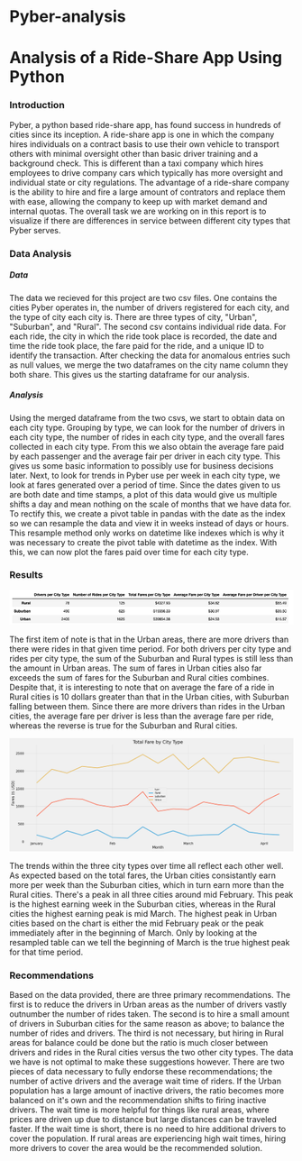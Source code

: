 # Pyber-analysis

# Analysis of a Ride-Share App Using Python

### Introduction

Pyber, a python based ride-share app, has found success in hundreds of cities since its inception.  A ride-share app is one in which the company hires individuals on a contract basis to use their own vehicle to transport others with minimal oversight other than basic driver training and a background check. This is different than a taxi company which hires employees to drive company cars which typically has more oversight and individual state or city regulations. The advantage of a ride-share company is the ability to hire and fire a large amount of contrators and replace them with ease, allowing the company to keep up with market demand and internal quotas. The overall task we are working on in this report is to visualize if there are differences in service between different city types that Pyber serves.

### Data Analysis

##### Data

The data we recieved for this project are two csv files. One contains the cities Pyber operates in, the number of drivers registered for each city, and the type of city each city is. There are three types of city, "Urban", "Suburban", and "Rural". The second csv contains individual ride data. For each ride, the city in which the ride took place is recorded, the date and time the ride took place, the fare paid for the ride, and a unique ID to identify the transaction. After checking the data for anomalous entries such as null values, we merge the two dataframes on the city name column they both share. This gives us the starting dataframe for our analysis.

##### Analysis

Using the merged dataframe from the two csvs, we start to obtain data on each city type. Grouping by type, we can look for the number of drivers in each city type, the number of rides in each city type, and the overall fares collected in each city type. From this we also obtain the average fare paid by each passenger and the average fair per driver in each city type. This gives us some basic information to possibly use for business decisions later. Next, to look for trends in Pyber use per week in each city type, we look at fares generated over a period of time. Since the dates given to us are both date and time stamps, a plot of this data would give us multiple shifts a day and mean nothing on the scale of months that we have data for. To rectify this, we create a pivot table in pandas with the date as the index so we can resample the data and view it in weeks instead of days or hours. This resample method only works on datetime like indexes which is why it was necessary to create the pivot table with datetime as the index. With this, we can now plot the fares paid over time for each city type.

### Results

![Data for City Type](https://github.com/roeggealissa/Pyber-analysis/blob/aaf897adc1e6eb40b1463aa4fbdd692cf041dc31/delivery1_chart.png)

The first item of note is that in the Urban areas, there are more drivers than there were rides in that given time period. For both drivers per city type and rides per city type, the sum of the Suburban and Rural types is still less than the amount in Urban areas. The sum of fares in Urban cities also far exceeds the sum of fares for the Suburban and Rural cities combines. Despite that, it is interesting to note that on average the fare of a ride in Rural cities is 10 dollars greater than that in the Urban cities, with Suburban falling between them. Since there are more drivers than rides in the Urban cities, the average fare per driver is less than the average fare per ride, whereas the reverse is true for the Suburban and Rural cities.

![Fares per Week](https://github.com/roeggealissa/Pyber-analysis/blob/2e4042de7efbbe54b8b31a1be5c78a20532d45eb/Pyber_fare_summary.png)

The trends within the three city types over time all reflect each other well. As expected based on the total fares, the Urban cities consistantly earn more per week than the Suburban cities, which in turn earn more than the Rural cities. There's a peak in all three cities around mid February. This peak is the highest earning week in the Suburban cities, whereas in the Rural cities the highest earning peak is mid March. The highest peak in Urban cities based on the chart is either the mid February peak or the peak immediately after in the beginning of March. Only by looking at the resampled table can we tell the beginning of March is the true highest peak for that time period.

### Recommendations

Based on the data provided, there are three primary recommendations. The first is to reduce the drivers in Urban areas as the number of drivers vastly outnumber the number of rides taken. The second is to hire a small amount of drivers in Suburban cities for the same reason as above; to balance the number of rides and drivers. The third is not necessary, but hiring in Rural areas for balance could be done but the ratio is much closer between drivers and rides in the Rural cities versus the two other city types. The data we have is not optimal to make these suggestions however. There are two pieces of data necessary to fully endorse these recommendations; the number of active drivers and the average wait time of riders. If the Urban population has a large amount of inactive drivers, the ratio becomes more balanced on it's own and the recommendation shifts to firing inactive drivers. The wait time is more helpful for things like rural areas, where prices are driven up due to distance but large distances can be traveled faster. If the wait time is short, there is no need to hire additional drivers to cover the population. If rural areas are experiencing high wait times, hiring more drivers to cover the area would be the recommended solution.

